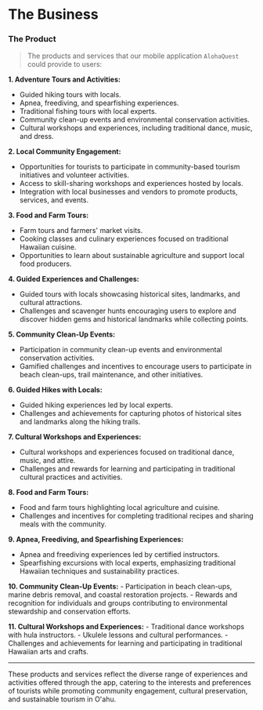 # The Business

### The Product

> The products and services that our mobile application `AlohaQuest` could provide to users:

**1. Adventure Tours and Activities:**

- Guided hiking tours with locals.
- Apnea, freediving, and spearfishing experiences.
- Traditional fishing tours with local experts.
- Community clean-up events and environmental conservation activities.
- Cultural workshops and experiences, including traditional dance, music, and dress.

**2. Local Community Engagement:**

- Opportunities for tourists to participate in community-based tourism initiatives and volunteer activities.
- Access to skill-sharing workshops and experiences hosted by locals.
- Integration with local businesses and vendors to promote products, services, and events.

**3. Food and Farm Tours:**

- Farm tours and farmers' market visits.
- Cooking classes and culinary experiences focused on traditional Hawaiian cuisine.
- Opportunities to learn about sustainable agriculture and support local food producers.

**4. Guided Experiences and Challenges:**

- Guided tours with locals showcasing historical sites, landmarks, and cultural attractions.
- Challenges and scavenger hunts encouraging users to explore and discover hidden gems and historical landmarks while collecting points.

**5. Community Clean-Up Events:**

- Participation in community clean-up events and environmental conservation activities.
- Gamified challenges and incentives to encourage users to participate in beach clean-ups, trail maintenance, and other initiatives.

**6. Guided Hikes with Locals:**

- Guided hiking experiences led by local experts.
- Challenges and achievements for capturing photos of historical sites and landmarks along the hiking trails.

**7. Cultural Workshops and Experiences:**

- Cultural workshops and experiences focused on traditional dance, music, and attire.
- Challenges and rewards for learning and participating in traditional cultural practices and activities.

**8. Food and Farm Tours:**

- Food and farm tours highlighting local agriculture and cuisine.
- Challenges and incentives for completing traditional recipes and sharing meals with the community.

**9. Apnea, Freediving, and Spearfishing Experiences:**

- Apnea and freediving experiences led by certified instructors.
- Spearfishing excursions with local experts, emphasizing traditional Hawaiian techniques and sustainability practices.

**10. Community Clean-Up Events:** - Participation in beach clean-ups, marine debris removal, and coastal restoration projects. - Rewards and recognition for individuals and groups contributing to environmental stewardship and conservation efforts.

**11. Cultural Workshops and Experiences:** - Traditional dance workshops with hula instructors. - Ukulele lessons and cultural performances. - Challenges and achievements for learning and participating in traditional Hawaiian arts and crafts.

---

These products and services reflect the diverse range of experiences and activities offered through the app, catering to the interests and preferences of tourists while promoting community engagement, cultural preservation, and sustainable tourism in O'ahu.
